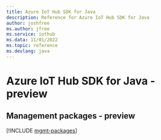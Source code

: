 ```yaml
---
title: Azure IoT Hub SDK for Java
description: Reference for Azure IoT Hub SDK for Java
author: joshfree
ms.author: jfree
ms.service: iothub
ms.data: 11/01/2022
ms.topic: reference
ms.devlang: java
---
```

# Azure IoT Hub SDK for Java - preview

## Management packages - preview
[!INCLUDE [mgmt-packages](iot-hub-mgmt-index.md)]